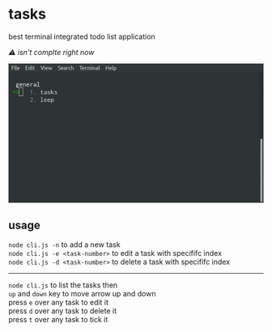 # tasks
best terminal integrated todo list application
  
_:warning: isn't complte right now_

<img src="https://raw.githubusercontent.com/ammarbinfaisal/tasks/master/preview.gif"/> 

## usage
`node cli.js -n` to add a new task  
`node cli.js -e <task-number>` to edit a task with specififc index  
`node cli.js -d <task-number>` to delete a task with specififc index   <br><hr>
`node cli.js` to list the tasks then  
`up` and `down` key to move arrow up and down  
press `e` over any task to edit it  
press `d` over any task to delete it  
press `t` over any task to tick it  

